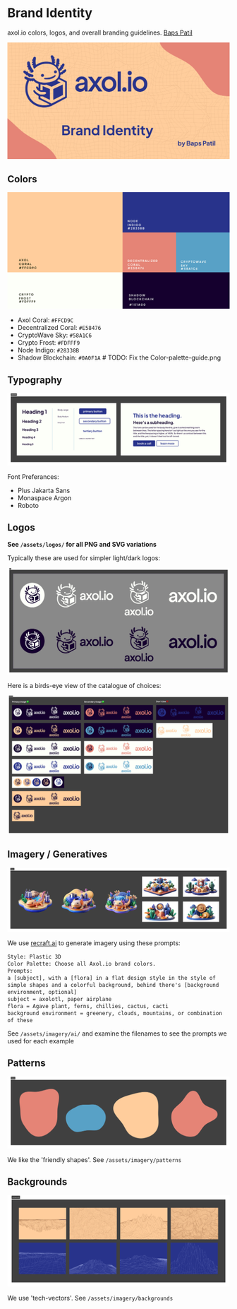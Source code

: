 # Brand Identity

axol.io colors, logos, and overall branding guidelines.
[Baps Patil](https://www.bapspatil.com)

![brand cover photo](/assets/Brand-Cover.png)

## Colors

![color palette](/assets/Color-palette-guide.png)

- Axol Coral: `#FFCD9C`
- Decentralized Coral: `#E58476`
- CryptoWave Sky: `#58A1C6`
- Crypto Frost: `#FDFFF9`
- Node Indigo: `#28338B`
- Shadow Blockchain: `#0A0F1A` # TODO: Fix the Color-palette-guide.png

## Typography

![typography guideline](/assets/Typography-Test.png)

Font Preferances:

- Plus Jakarta Sans
- Monaspace Argon
- Roboto

## Logos

**See `/assets/logos/` for all PNG and SVG variations**

Typically these are used for simpler light/dark logos:

![high level logo guideline](/assets/Logo-highlevel-guideline.png)

Here is a birds-eye view of the catalogue of choices:

![high level catalogue view](/assets/Logo-highlevel-catalogue.png)

## Imagery / Generatives

![generative recraft imagery](/assets/recraft-test.png)

We use [recraft.ai](https://www.recraft.ai/) to generate imagery using these prompts:

```plaintext
Style: Plastic 3D
Color Palette: Choose all Axol.io brand colors.
Prompts:
a [subject], with a [flora] in a flat design style in the style of simple shapes and a colorful background, behind there's [background environment, optional]
subject = axolotl, paper airplane
flora = Agave plant, ferns, chillies, cactus, cacti
background environment = greenery, clouds, mountains, or combination of these
```

See `/assets/imagery/ai/` and examine the filenames to see the prompts we used for each example

## Patterns

![patterns guideline](/assets/Patterns-test.png)

We like the 'friendly shapes'. See `/assets/imagery/patterns`

## Backgrounds

![backgrounds test](/assets/Backgrounds-test.png)

We use 'tech-vectors'. See `/assets/imagery/backgrounds`
